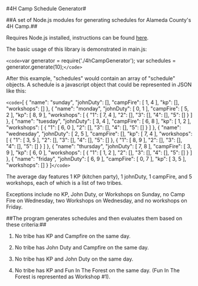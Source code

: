 #4H Camp Schedule Generator#

##A set of Node.js modules for generating schedules for Alameda County's 4H Camp.##

Requires Node.js installed, instructions can be found [here](http://nodejs.org/).

The basic usage of this library is demonstrated in main.js:

`<code>`var generator = require('./4hCampGenerator');
var schedules = generator.generate(10);`</code>`

After this example, "schedules" would contain an array of "schedule" objects.  A schedule is a javascript object that could be represented in JSON like this:

`<code>`[
	{
		"name": "sunday",
		"johnDuty": [],
		"campFire": [
			1,
			4
		],
		"kp": [],
		"workshops": []
	},
	{
		"name": "monday",
		"johnDuty": [
			0,
			1
		],
		"campFire": [
			5,
			2
		],
		"kp": [
			8,
			9
		],
		"workshops": [
			{
				"1": [
					7,
					4
				],
				"2": [],
				"3": [],
				"4": [],
				"5": []
			}
		]
	},
	{
		"name": "tuesday",
		"johnDuty": [
			3,
			4
		],
		"campFire": [
			6,
			8
		],
		"kp": [
			1,
			2
		],
		"workshops": [
			{
				"1": [
					6,
					0
				],
				"2": [],
				"3": [],
				"4": [],
				"5": []
			}
		]
	},
	{
		"name": "wednesday",
		"johnDuty": [
			2,
			5
		],
		"campFire": [],
		"kp": [
			7,
			4
		],
		"workshops": [
			{
				"1": [
					3,
					5
				],
				"2": [],
				"3": [],
				"4": [],
				"5": []
			},
			{
				"1": [
					8,
					9
				],
				"2": [],
				"3": [],
				"4": [],
				"5": []
			}
		]
	},
	{
		"name": "thursday",
		"johnDuty": [
			7,
			8
		],
		"campFire": [
			3,
			9
		],
		"kp": [
			6,
			0
		],
		"workshops": [
			{
				"1": [
					1,
					2
				],
				"2": [],
				"3": [],
				"4": [],
				"5": []
			}
		]
	},
	{
		"name": "friday",
		"johnDuty": [
			6,
			9
		],
		"campFire": [
			0,
			7
		],
		"kp": [
			3,
			5
		],
		"workshops": []
	}
]`</code>`

The average day features 1 KP (kitchen party), 1 johnDuty, 1 campFire, and 5 workshops, each of which is a list of two tribes.

Exceptions include no KP, John Duty, or Workshops on Sunday, no Camp Fire on Wednesday, two Workshops on Wednesday, and no workshops on Friday.

##The program generates schedules and then evaluates them based on these criteria:##

1. No tribe has KP and Campfire on the same day.

2. No tribe has John Duty and Campfire on the same day.

3. No tribe has KP and John Duty on the same day.

4. No tribe has KP and Fun In The Forest on the same day. (Fun In The Forest is represented as Workshop #1).